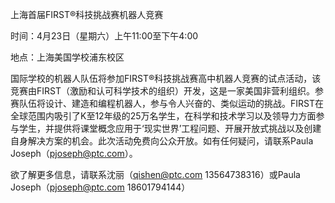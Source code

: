 上海首届FIRST®科技挑战赛机器人竞赛

时间：4月23日（星期六）上午11:00至下午4:00

地点：上海美国学校浦东校区

国际学校的机器人队伍将参加FIRST®科技挑战赛高中机器人竞赛的试点活动，该竞赛由FIRST（激励和认可科学技术的组织）开发，这是一家美国非营利组织。参赛队伍将设计、建造和编程机器人，参与令人兴奋的、类似运动的挑战。FIRST在全球范围内吸引了K至12年级的25万名学生，在科学和技术学习以及领导力方面参与学生，并提供将课堂概念应用于‘现实世界’工程问题、开展开放式挑战以及创建自身解决方案的机会。此次活动免费向公众开放。如有任何疑问，请联系Paula Joseph（pjoseph@ptc.com）。

欲了解更多信息，请联系沈丽（qishen@ptc.com 13564738316）或Paula Joseph（pjoseph@ptc.com 18601794144）